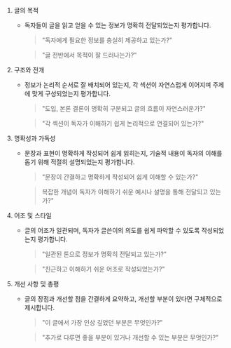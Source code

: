 1. 글의 목적

   - 독자들이 글을 읽고 얻을 수 있는 정보가 명확히 전달되었는지 평가합니다.

     > "독자에게 필요한 정보를 충실히 제공하고 있는가?"

     > "글 전반에서 목적이 잘 드러나는가?"

2. 구조와 전개

   - 정보가 논리적 순서로 잘 배치되어 있는지, 각 섹션이 자연스럽게 이어지며 주제에 맞게 구성되었는지 평가합니다.

     > "도입, 본론 결론이 명확히 구분되고 글의 흐름이 자연스러운가?"

     > "각 섹션이 독자가 이해하기 쉽게 논리적으로 연결되어 있는가?"

3. 명확성과 가독성

   - 문장과 표현이 명확하게 작성되어 쉽게 읽히는지, 기술적 내용이 독자의 이해를 돕기 위해 적절히 설명되었는지 평가합니다.

     > "문장이 간결하고 명확하게 작성되어 쉽게 이해할 수 있는가?"

     > 복잡한 개념이 독자가 이해하기 쉬운 예시나 설명을 통해 전달되고 있는가?"

4. 어조 및 스타일

   - 글의 어조가 일관되며, 독자가 글쓴이의 의도를 쉽게 파악할 수 있도록 작성되었는지 평가합니다.

     > "일관된 톤으로 정보가 명확히 전달되고 있는가?"

     > "친근하고 이해하기 쉬운 어조로 작성되었는가?"

5. 개선 사항 및 총평

   - 글의 장점과 개선할 점을 간결하게 요약하고, 개선할 부분이 있다면 구체적으로 제시합니다.

     > "이 글에서 가장 인상 깊었던 부분은 무엇인가?"

     > "추가로 다루면 좋을 부분이 있거나 개선할 수 있는 부분은 무엇인가?"
